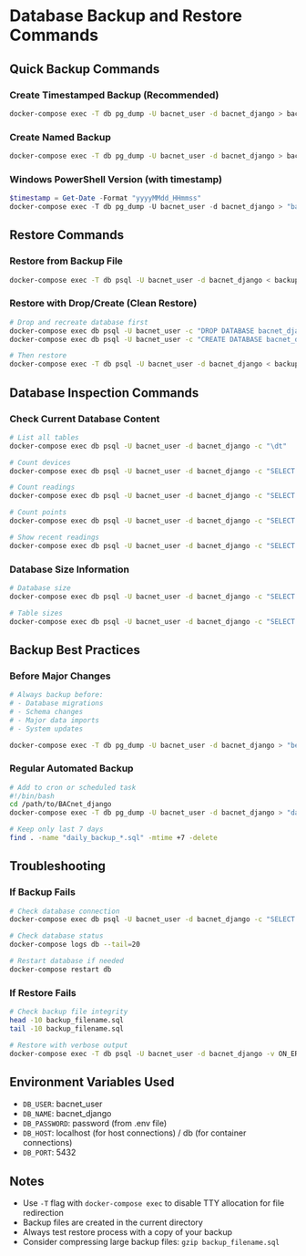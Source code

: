 # Database Backup and Restore Commands

## Quick Backup Commands

### Create Timestamped Backup (Recommended)
```bash
docker-compose exec -T db pg_dump -U bacnet_user -d bacnet_django > backup_$(date +%Y%m%d_%H%M%S).sql
```

### Create Named Backup
```bash
docker-compose exec -T db pg_dump -U bacnet_user -d bacnet_django > bacnet_backup.sql
```

### Windows PowerShell Version (with timestamp)
```powershell
$timestamp = Get-Date -Format "yyyyMMdd_HHmmss"
docker-compose exec -T db pg_dump -U bacnet_user -d bacnet_django > "backup_$timestamp.sql"
```

## Restore Commands

### Restore from Backup File
```bash
docker-compose exec -T db psql -U bacnet_user -d bacnet_django < backup_filename.sql
```

### Restore with Drop/Create (Clean Restore)
```bash
# Drop and recreate database first
docker-compose exec db psql -U bacnet_user -c "DROP DATABASE bacnet_django;"
docker-compose exec db psql -U bacnet_user -c "CREATE DATABASE bacnet_django;"

# Then restore
docker-compose exec -T db psql -U bacnet_user -d bacnet_django < backup_filename.sql
```

## Database Inspection Commands

### Check Current Database Content
```bash
# List all tables
docker-compose exec db psql -U bacnet_user -d bacnet_django -c "\dt"

# Count devices
docker-compose exec db psql -U bacnet_user -d bacnet_django -c "SELECT COUNT(*) FROM discovery_bacnetdevice;"

# Count readings
docker-compose exec db psql -U bacnet_user -d bacnet_django -c "SELECT COUNT(*) FROM discovery_bacnetreading;"

# Count points
docker-compose exec db psql -U bacnet_user -d bacnet_django -c "SELECT COUNT(*) FROM discovery_bacnetpoint;"

# Show recent readings
docker-compose exec db psql -U bacnet_user -d bacnet_django -c "SELECT * FROM discovery_bacnetreading ORDER BY read_time DESC LIMIT 10;"
```

### Database Size Information
```bash
# Database size
docker-compose exec db psql -U bacnet_user -d bacnet_django -c "SELECT pg_size_pretty(pg_database_size('bacnet_django'));"

# Table sizes
docker-compose exec db psql -U bacnet_user -d bacnet_django -c "SELECT schemaname,tablename,pg_size_pretty(pg_total_relation_size(schemaname||'.'||tablename)) as size FROM pg_tables WHERE schemaname='public' ORDER BY pg_total_relation_size(schemaname||'.'||tablename) DESC;"
```

## Backup Best Practices

### Before Major Changes
```bash
# Always backup before:
# - Database migrations
# - Schema changes
# - Major data imports
# - System updates

docker-compose exec -T db pg_dump -U bacnet_user -d bacnet_django > "before_migration_$(date +%Y%m%d_%H%M%S).sql"
```

### Regular Automated Backup
```bash
# Add to cron or scheduled task
#!/bin/bash
cd /path/to/BACnet_django
docker-compose exec -T db pg_dump -U bacnet_user -d bacnet_django > "daily_backup_$(date +%Y%m%d).sql"

# Keep only last 7 days
find . -name "daily_backup_*.sql" -mtime +7 -delete
```

## Troubleshooting

### If Backup Fails
```bash
# Check database connection
docker-compose exec db psql -U bacnet_user -d bacnet_django -c "SELECT version();"

# Check database status
docker-compose logs db --tail=20

# Restart database if needed
docker-compose restart db
```

### If Restore Fails
```bash
# Check backup file integrity
head -10 backup_filename.sql
tail -10 backup_filename.sql

# Restore with verbose output
docker-compose exec -T db psql -U bacnet_user -d bacnet_django -v ON_ERROR_STOP=1 < backup_filename.sql
```

## Environment Variables Used
- `DB_USER`: bacnet_user
- `DB_NAME`: bacnet_django
- `DB_PASSWORD`: password (from .env file)
- `DB_HOST`: localhost (for host connections) / db (for container connections)
- `DB_PORT`: 5432

## Notes
- Use `-T` flag with `docker-compose exec` to disable TTY allocation for file redirection
- Backup files are created in the current directory
- Always test restore process with a copy of your backup
- Consider compressing large backup files: `gzip backup_filename.sql`